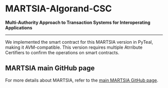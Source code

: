 # MARTSIA-Algorand-CSC

**Multi-Authority Approach to Transaction Systems for Interoperating Applications**  
****

We implemented the smart contract for this MARTSIA version in PyTeal, making it AVM-compatible. 
This version requires multiple Atrribute Certifiers to confirm the operations on smart contracts.

## MARTSIA main GitHub page
For more details about MARTSIA, refer to the [main MARTSIA GitHub page](https://github.com/apwbs/MARTSIA).
